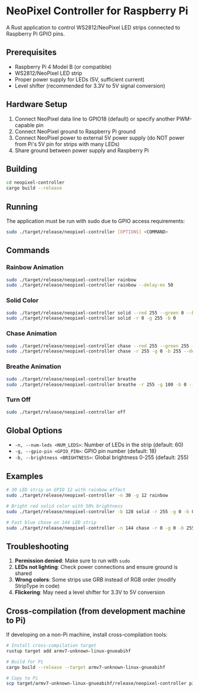 # NeoPixel Controller for Raspberry Pi

A Rust application to control WS2812/NeoPixel LED strips connected to Raspberry Pi GPIO pins.

## Prerequisites

- Raspberry Pi 4 Model B (or compatible)
- WS2812/NeoPixel LED strip
- Proper power supply for LEDs (5V, sufficient current)
- Level shifter (recommended for 3.3V to 5V signal conversion)

## Hardware Setup

1. Connect NeoPixel data line to GPIO18 (default) or specify another PWM-capable pin
2. Connect NeoPixel ground to Raspberry Pi ground
3. Connect NeoPixel power to external 5V power supply (do NOT power from Pi's 5V pin for strips with many LEDs)
4. Share ground between power supply and Raspberry Pi

## Building

```bash
cd neopixel-controller
cargo build --release
```

## Running

The application must be run with sudo due to GPIO access requirements:

```bash
sudo ./target/release/neopixel-controller [OPTIONS] <COMMAND>
```

## Commands

### Rainbow Animation
```bash
sudo ./target/release/neopixel-controller rainbow
sudo ./target/release/neopixel-controller rainbow --delay-ms 50
```

### Solid Color
```bash
sudo ./target/release/neopixel-controller solid --red 255 --green 0 --blue 0
sudo ./target/release/neopixel-controller solid -r 0 -g 255 -b 0
```

### Chase Animation
```bash
sudo ./target/release/neopixel-controller chase --red 255 --green 255 --blue 255
sudo ./target/release/neopixel-controller chase -r 255 -g 0 -b 255 --delay-ms 30
```

### Breathe Animation
```bash
sudo ./target/release/neopixel-controller breathe
sudo ./target/release/neopixel-controller breathe -r 255 -g 100 -b 0 --delay-ms 5
```

### Turn Off
```bash
sudo ./target/release/neopixel-controller off
```

## Global Options

- `-n, --num-leds <NUM_LEDS>`: Number of LEDs in the strip (default: 60)
- `-g, --gpio-pin <GPIO_PIN>`: GPIO pin number (default: 18)
- `-b, --brightness <BRIGHTNESS>`: Global brightness 0-255 (default: 255)

## Examples

```bash
# 30 LED strip on GPIO 12 with rainbow effect
sudo ./target/release/neopixel-controller -n 30 -g 12 rainbow

# Bright red solid color with 50% brightness
sudo ./target/release/neopixel-controller -b 128 solid -r 255 -g 0 -b 0

# Fast blue chase on 144 LED strip
sudo ./target/release/neopixel-controller -n 144 chase -r 0 -g 0 -b 255 --delay-ms 20
```

## Troubleshooting

1. **Permission denied**: Make sure to run with `sudo`
2. **LEDs not lighting**: Check power connections and ensure ground is shared
3. **Wrong colors**: Some strips use GRB instead of RGB order (modify StripType in code)
4. **Flickering**: May need a level shifter for 3.3V to 5V conversion

## Cross-compilation (from development machine to Pi)

If developing on a non-Pi machine, install cross-compilation tools:

```bash
# Install cross-compilation target
rustup target add armv7-unknown-linux-gnueabihf

# Build for Pi
cargo build --release --target armv7-unknown-linux-gnueabihf

# Copy to Pi
scp target/armv7-unknown-linux-gnueabihf/release/neopixel-controller pi@raspberrypi.local:~
```